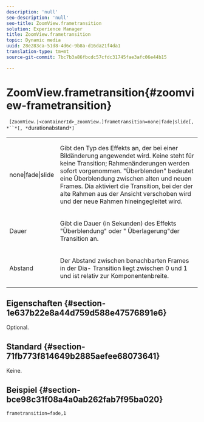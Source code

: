 ```yaml
---
description: 'null'
seo-description: 'null'
seo-title: ZoomView.frametransition
solution: Experience Manager
title: ZoomView.frametransition
topic: Dynamic media
uuid: 28e283ca-51d8-4d6c-9b8a-d16da21f4da1
translation-type: tm+mt
source-git-commit: 7bc7b3a86fbcdc57cfdc31745fae3afc06e44b15

---
```



# ZoomView.frametransition{#zoomview-frametransition}

` [ZoomView.|<containerId>_zoomView.]frametransition=none|fade|slide[, *``*[, *`durationabstand`*]`

<table id="table_D5992FCFF26046079089652B211BB6C5"> 
 <tbody> 
  <tr> 
   <td colname="col1"> <p> <span class="codeph"> none|fade|slide </span> </p> </td> 
   <td colname="col2"> <p>Gibt den Typ des Effekts an, der bei einer Bildänderung angewendet wird. <span class="codeph"> Keine </span> steht für keine Transition; Rahmenänderungen werden sofort vorgenommen. <span class="codeph"> "Überblenden" </span> bedeutet eine Überblendung zwischen alten und neuen Frames. <span class="codeph"> Dia </span> aktiviert die Transition, bei der der alte Rahmen aus der Ansicht verschoben wird und der neue Rahmen hineingegleitet wird. </p> </td> 
  </tr> 
  <tr> 
   <td colname="col1"> <p> <span class="codeph"> <span class="varname"> Dauer </span></span> </p> </td> 
   <td colname="col2"> <p>Gibt die Dauer (in Sekunden) des Effekts <span class="codeph"> "Überblendung" </span> oder " <span class="codeph"> Überlagerung"der </span> Transition an. </p> </td> 
  </tr> 
  <tr> 
   <td colname="col1"> <p> <span class="codeph"> <span class="varname"> Abstand </span></span> </p> </td> 
   <td colname="col2"> <p>Der Abstand zwischen benachbarten Frames in der <span class="codeph"> Dia- </span> Transition liegt zwischen <span class="codeph"> 0 </span> und <span class="codeph"> 1 </span> und ist relativ zur Komponentenbreite. </p> </td> 
  </tr> 
 </tbody> 
</table>

## Eigenschaften {#section-1e637b22e8a44d759d588e47576891e6}

Optional.

## Standard {#section-71fb773f814649b2885aefee68073641}

Keine.

## Beispiel {#section-bce98c31f08a4a0ab262fab7f95ba020}

`frametransition=fade,1`
